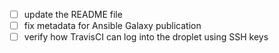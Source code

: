 - [ ] update the README file
- [ ] fix metadata for Ansible Galaxy publication
- [ ] verify how TravisCI can log into the droplet using SSH keys
